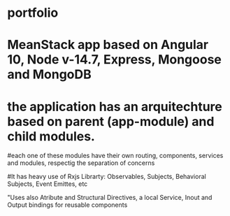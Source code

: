 # portfolio

# MeanStack app based on Angular 10, Node v-14.7, Express, Mongoose and MongoDB

# the application has an arquitechture based on parent (app-module) and child modules.

#each one of these modules have their own routing, components, services and modules, respectig the separation of concerns

#It has heavy use of Rxjs Librarty: Observables, Subjects, Behavioral Subjects, Event Emittes, etc

"Uses also Atribute and Structural Directives, a local Service, Inout and Output bindings for reusable components
